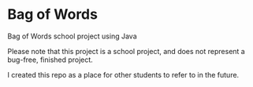# Bag of Words
Bag of Words school project using Java

Please note that this project is a school project, and does not represent a bug-free, finished project. 

I created this repo as a place for other students to refer to in the future.

